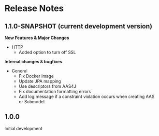 # Release Notes
<!--start:changelog-header-->
## 1.1.0-SNAPSHOT (current development version)<!--end:changelog-header-->

**New Features & Major Changes**
- HTTP
	- Added option to turn off SSL

**Internal changes & bugfixes**
- General
	- Fix Docker image
	- Update JPA mapping
	- Use descriptors from AAS4J
	- Fix documentation formatting errors
	- Add log message if a constraint violation occurs when creating AAS or Submodel

## 1.0.0

Initial development
